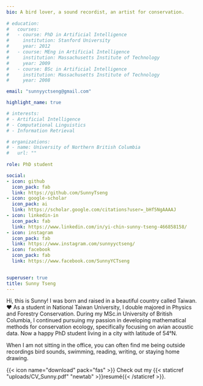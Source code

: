 ```yaml
---
bio: A bird lover, a sound recordist, an artist for conservation.
  
# education:
#   courses:
#   - course: PhD in Artificial Intelligence
#     institution: Stanford University
#     year: 2012
#   - course: MEng in Artificial Intelligence
#     institution: Massachusetts Institute of Technology
#     year: 2009
#   - course: BSc in Artificial Intelligence
#     institution: Massachusetts Institute of Technology
#     year: 2008

email: "sunnyyctseng@gmail.com"

highlight_name: true

# interests:
# - Artificial Intelligence
# - Computational Linguistics
# - Information Retrieval

# organizations:
# - name: University of Northern British Columbia
#   url: ""
  
role: PhD student

social:
- icon: github
  icon_pack: fab
  link: https://github.com/SunnyTseng
- icon: google-scholar
  icon_pack: ai
  link: https://scholar.google.com/citations?user=_bHf5NgAAAAJ
- icon: linkedin-in
  icon_pack: fab
  link: https://www.linkedin.com/in/yi-chin-sunny-tseng-466858158/  
- icon: instagram
  icon_pack: fab
  link: https://www.instagram.com/sunnyyctseng/
- icon: facebook
  icon_pack: fab
  link: https://www.facebook.com/SunnyYCTseng

  
superuser: true
title: Sunny Tseng
---
```


Hi, this is Sunny! I was born and raised in a beautiful country called Taiwan. :heart: As a student in National Taiwan University, I double majored in Physics and Forestry Conservation. During my MSc.in University of British Columbia, I continued pursuing my passion in developing mathematical methods for conservation ecology, specifically focusing on avian acoustic data. Now a happy PhD student living in a city with latitude of 54&deg;N.




When I am not sitting in the office, you can often find me being outside recordings bird sounds, swimming, reading, writing, or staying home drawing.

{{< icon name="download" pack="fas" >}} Check out my {{< staticref "uploads/CV_Sunny.pdf" "newtab" >}}resumé{{< /staticref >}}.
